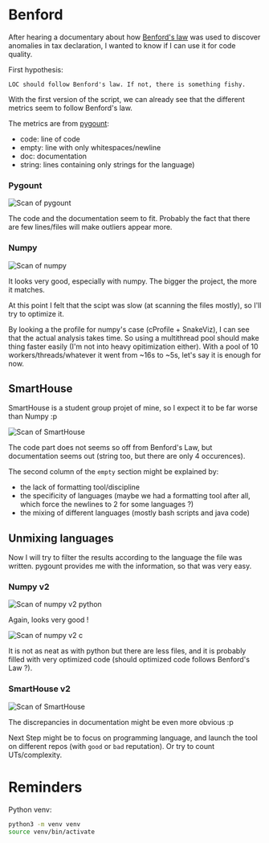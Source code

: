 # Benford

After hearing a documentary about how [Benford's law](https://en.wikipedia.org/wiki/Benford%27s_law) was used to discover anomalies in tax declaration, I wanted to know if I can use it for code quality.

First hypothesis:
```
LOC should follow Benford's law. If not, there is something fishy.
```

With the first version of the script, we can already see that the different metrics seem to follow Benford's law.

The metrics are from [pygount](https://pygount.readthedocs.io/en/latest/api.html):
* code: line of code
* empty: line with only whitespaces/newline
* doc: documentation
* string: lines containing only strings for the language)

### Pygount

![Scan of pygount](docs/pygount_v1.png)

The code and the documentation seem to fit. Probably the fact that there are few lines/files will make outliers appear more.

### Numpy

![Scan of numpy](docs/numpy_v1.png)

It looks very good, especially with numpy. The bigger the project, the more it matches.


At this point I felt that the scipt was slow (at scanning the files mostly), so I'll try to optimize it.

By looking a the profile for numpy's case (cProfile + SnakeViz), I can see that the actual analysis takes time. So using a multithread pool should make thing faster easily (I'm not into heavy opitimization either). With a pool of 10 workers/threads/whatever it went from ~16s to ~5s, let's say it is enough for now.

## SmartHouse

SmartHouse is a student group projet of mine, so I expect it to be far worse than Numpy :p

![Scan of SmartHouse](docs/smarthouse_v1.png)

The code part does not seems so off from Benford's Law, but documentation seems out (string too, but there are only 4 occurences).

The second column of the `empty` section might be explained by:
* the lack of formatting tool/discipline
* the specificity of languages (maybe we had a formatting tool after all, which force the newlines to 2 for some languages ?)
* the mixing of different languages (mostly bash scripts and java code)

## Unmixing languages

Now I will try to filter the results according to the language the file was written. pygount provides me with the information, so that was very easy.

### Numpy v2

![Scan of numpy v2 python](docs/numpy_v2_python.png)

Again, looks very good !

![Scan of numpy v2 c](docs/numpy_v2_c.png)

It is not as neat as with python but there are less files, and it is probably filled with very optimized code (should optimized code follows Benford's Law ?).

### SmartHouse v2

![Scan of SmartHouse](docs/smarthouse_v2_java.png)

The discrepancies in documentation might be even more obvious :p

Next Step might be to focus on programming language, and launch the tool on different repos (with `good` or `bad` reputation). Or try to count UTs/complexity.

# Reminders

Python venv:
```bash
python3 -m venv venv
source venv/bin/activate
```